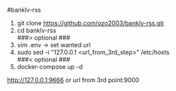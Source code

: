 #banklv-rss

1. git clone https://github.com/ozo2003/banklv-rss.git  
2. cd banklv-rss  
###> optional ###  
3. vim .env -> set wanted url  
4. sudo sed -i "127.0.0.1 <url_from_3rd_step>" /etc/hosts  
###< optional ###  
5. docker-compose up -d  

http://127.0.0.1:9666 or url from 3rd point:9000
